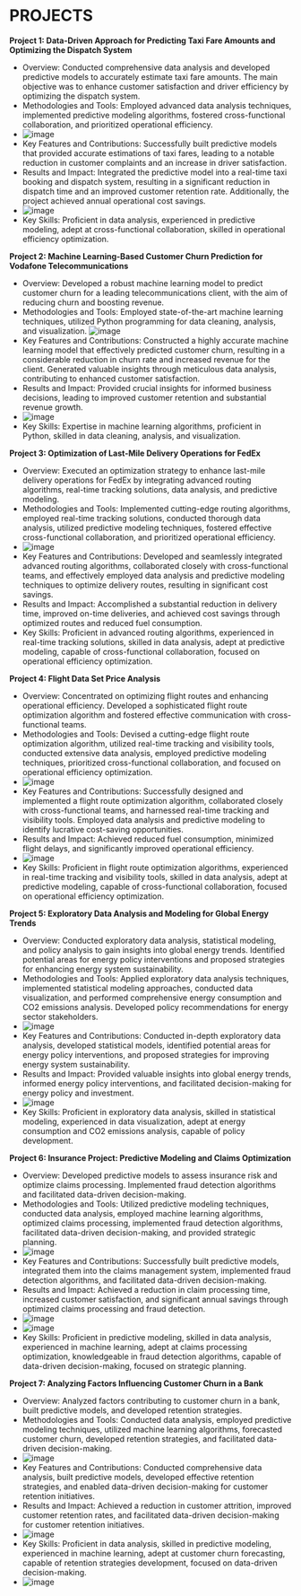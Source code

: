 # PROJECTS


**Project 1: Data-Driven Approach for Predicting Taxi Fare Amounts and Optimizing the Dispatch System**
- Overview: Conducted comprehensive data analysis and developed predictive models to accurately estimate taxi fare amounts. The main objective was to enhance customer satisfaction and driver efficiency by optimizing the dispatch system.
- Methodologies and Tools: Employed advanced data analysis techniques, implemented predictive modeling algorithms, fostered cross-functional collaboration, and prioritized operational efficiency.
- ![image](https://github.com/SabuneRadhika/PROJECTS/assets/135149625/0dde1109-f6ca-4bd0-be9f-4159ba845ec5)
- Key Features and Contributions: Successfully built predictive models that provided accurate estimations of taxi fares, leading to a notable reduction in customer complaints and an increase in driver satisfaction.
- Results and Impact: Integrated the predictive model into a real-time taxi booking and dispatch system, resulting in a significant reduction in dispatch time and an improved customer retention rate. Additionally, the project achieved annual operational cost savings.
- ![image](https://github.com/SabuneRadhika/PROJECTS/assets/135149625/eba7b8a0-64ba-49d1-ac97-4fda06318ad0)
- Key Skills: Proficient in data analysis, experienced in predictive modeling, adept at cross-functional collaboration, skilled in operational efficiency optimization.

**Project 2: Machine Learning-Based Customer Churn Prediction for Vodafone Telecommunications**
- Overview: Developed a robust machine learning model to predict customer churn for a leading telecommunications client, with the aim of reducing churn and boosting revenue.
- Methodologies and Tools: Employed state-of-the-art machine learning techniques, utilized Python programming for data cleaning, analysis, and visualization.
![image](https://github.com/SabuneRadhika/PROJECTS/assets/135149625/d62e97b6-f557-45f5-a9eb-4402b0de2f0b)
- Key Features and Contributions: Constructed a highly accurate machine learning model that effectively predicted customer churn, resulting in a considerable reduction in churn rate and increased revenue for the client. Generated valuable insights through meticulous data analysis, contributing to enhanced customer satisfaction.
- Results and Impact: Provided crucial insights for informed business decisions, leading to improved customer retention and substantial revenue growth.
- ![image](https://github.com/SabuneRadhika/PROJECTS/assets/135149625/3adeca79-b452-4837-b82a-4209a2b06536)
- Key Skills: Expertise in machine learning algorithms, proficient in Python, skilled in data cleaning, analysis, and visualization.

**Project 3: Optimization of Last-Mile Delivery Operations for FedEx**
- Overview: Executed an optimization strategy to enhance last-mile delivery operations for FedEx by integrating advanced routing algorithms, real-time tracking solutions, data analysis, and predictive modeling.
- Methodologies and Tools: Implemented cutting-edge routing algorithms, employed real-time tracking solutions, conducted thorough data analysis, utilized predictive modeling techniques, fostered effective cross-functional collaboration, and prioritized operational efficiency.
- ![image](https://github.com/SabuneRadhika/PROJECTS/assets/135149625/c09a3d11-5f2b-4458-85ab-bddc1fe549ab)
- Key Features and Contributions: Developed and seamlessly integrated advanced routing algorithms, collaborated closely with cross-functional teams, and effectively employed data analysis and predictive modeling techniques to optimize delivery routes, resulting in significant cost savings.
- Results and Impact: Accomplished a substantial reduction in delivery time, improved on-time deliveries, and achieved cost savings through optimized routes and reduced fuel consumption.
- Key Skills: Proficient in advanced routing algorithms, experienced in real-time tracking solutions, skilled in data analysis, adept at predictive modeling, capable of cross-functional collaboration, focused on operational efficiency optimization.

**Project 4: Flight Data Set Price Analysis**
- Overview: Concentrated on optimizing flight routes and enhancing operational efficiency. Developed a sophisticated flight route optimization algorithm and fostered effective communication with cross-functional teams.
- Methodologies and Tools: Devised a cutting-edge flight route optimization algorithm, utilized real-time tracking and visibility tools, conducted extensive data analysis, employed predictive modeling techniques, prioritized cross-functional collaboration, and focused on operational efficiency optimization.
- ![image](https://github.com/SabuneRadhika/PROJECTS/assets/135149625/20d6127c-e990-4b6f-98b9-67312a1a25b0)
- Key Features and Contributions: Successfully designed and implemented a flight route optimization algorithm, collaborated closely with cross-functional teams, and harnessed real-time tracking and visibility tools. Employed data analysis and predictive modeling to identify lucrative cost-saving opportunities.
- Results and Impact: Achieved reduced fuel consumption, minimized flight delays, and significantly improved operational efficiency.
- ![image](https://github.com/SabuneRadhika/PROJECTS/assets/135149625/375bc533-4b89-4282-b176-85331c94d917)
- Key Skills: Proficient in flight route optimization algorithms, experienced in real-time tracking and visibility tools, skilled in data analysis, adept at predictive modeling, capable of cross-functional collaboration, focused on operational efficiency optimization.

**Project 5: Exploratory Data Analysis and Modeling for Global Energy Trends**
- Overview: Conducted exploratory data analysis, statistical modeling, and policy analysis to gain insights into global energy trends. Identified potential areas for energy policy interventions and proposed strategies for enhancing energy system sustainability.
- Methodologies and Tools: Applied exploratory data analysis techniques, implemented statistical modeling approaches, conducted data visualization, and performed comprehensive energy consumption and CO2 emissions analysis. Developed policy recommendations for energy sector stakeholders.
- ![image](https://github.com/SabuneRadhika/PROJECTS/assets/135149625/06221db0-b130-44cc-abac-5956afcd6419)
- Key Features and Contributions: Conducted in-depth exploratory data analysis, developed statistical models, identified potential areas for energy policy interventions, and proposed strategies for improving energy system sustainability.
- Results and Impact: Provided valuable insights into global energy trends, informed energy policy interventions, and facilitated decision-making for energy policy and investment.
- ![image](https://github.com/SabuneRadhika/PROJECTS/assets/135149625/0c357c5e-82b0-4dd7-9da3-3e26ed488e16)
- Key Skills: Proficient in exploratory data analysis, skilled in statistical modeling, experienced in data visualization, adept at energy consumption and CO2 emissions analysis, capable of policy development.

**Project 6: Insurance Project: Predictive Modeling and Claims Optimization**
- Overview: Developed predictive models to assess insurance risk and optimize claims processing. Implemented fraud detection algorithms and facilitated data-driven decision-making.
- Methodologies and Tools: Utilized predictive modeling techniques, conducted data analysis, employed machine learning algorithms, optimized claims processing, implemented fraud detection algorithms, facilitated data-driven decision-making, and provided strategic planning.
- ![image](https://github.com/SabuneRadhika/PROJECTS/assets/135149625/079296a4-05ec-41e0-bc7c-aa498fda2fce)
- Key Features and Contributions: Successfully built predictive models, integrated them into the claims management system, implemented fraud detection algorithms, and facilitated data-driven decision-making.
- Results and Impact: Achieved a reduction in claim processing time, increased customer satisfaction, and significant annual savings through optimized claims processing and fraud detection.
- ![image](https://github.com/SabuneRadhika/PROJECTS/assets/135149625/5c07e46f-aa98-4c8e-82c6-1d02bd66b0cd)
- ![image](https://github.com/SabuneRadhika/PROJECTS/assets/135149625/cd5c6f3d-651e-4406-b742-a070b2c1820b)
- Key Skills: Proficient in predictive modeling, skilled in data analysis, experienced in machine learning, adept at claims processing optimization, knowledgeable in fraud detection algorithms, capable of data-driven decision-making, focused on strategic planning.

**Project 7: Analyzing Factors Influencing Customer Churn in a Bank**
- Overview: Analyzed factors contributing to customer churn in a bank, built predictive models, and developed retention strategies.
- Methodologies and Tools: Conducted data analysis, employed predictive modeling techniques, utilized machine learning algorithms, forecasted customer churn, developed retention strategies, and facilitated data-driven decision-making.
- ![image](https://github.com/SabuneRadhika/PROJECTS/assets/135149625/578ca7e0-4ffa-4e2c-bf3b-a389118d8646)
- Key Features and Contributions: Conducted comprehensive data analysis, built predictive models, developed effective retention strategies, and enabled data-driven decision-making for customer retention initiatives.
- Results and Impact: Achieved a reduction in customer attrition, improved customer retention rates, and facilitated data-driven decision-making for customer retention initiatives.
- ![image](https://github.com/SabuneRadhika/PROJECTS/assets/135149625/af011df4-3757-488e-b26f-ebf20ffce8a3)
- Key Skills: Proficient in data analysis, skilled in predictive modeling, experienced in machine learning, adept at customer churn forecasting, capable of retention strategies development, focused on data-driven decision-making.
- ![image](https://github.com/SabuneRadhika/PROJECTS/assets/135149625/c293b741-dae8-48e4-9e3d-c029753be3bc)

